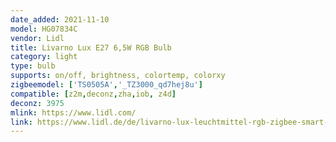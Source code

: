 ```yaml
---
date_added: 2021-11-10
model: HG07834C
vendor: Lidl
title: Livarno Lux E27 6,5W RGB Bulb
category: light
type: bulb
supports: on/off, brightness, colortemp, colorxy
zigbeemodel: ['TS0505A','_TZ3000_qd7hej8u']
compatible: [z2m,deconz,zha,iob, z4d]
deconz: 3975
mlink: https://www.lidl.com/
link: https://www.lidl.de/de/livarno-lux-leuchtmittel-rgb-zigbee-smart-home-dimmbar/p354569
---
```

